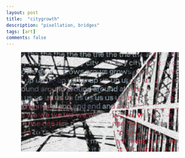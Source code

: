 ```yaml
---
layout: post
title:  "citygrowth"
description: "pixellation, bridges"
tags: [art]
comments: false
---
```


<figure>
	<a href="/images/posts/citygrowth_pixel.png"><img src="/images/posts/citygrowth_pixel.png" alt=""></a>
</figure>